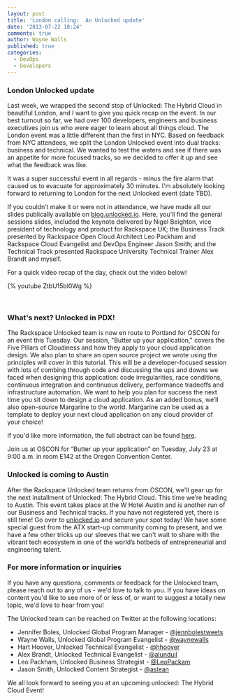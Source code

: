 ```yaml
---
layout: post
title: 'London calling:  An Unlocked update'
date: '2013-07-22 10:24'
comments: true
author: Wayne Walls
published: true
categories:
  - DevOps
  - Developers
---
```


### London Unlocked update

Last week, we wrapped the second stop of Unlocked: The Hybrid Cloud in beautiful
London, and I want to give you quick recap on the event. In our best turnout so
far, we had over 100 developers, engineers and business executives join us who
were eager to learn about all things cloud. The London event was a little
different than the first in NYC. Based on feedback from NYC attendees, we split
the London Unlocked event into dual tracks: business and technical. We wanted
to test the waters and see if there was an appetite for more focused tracks, so
we decided to offer it up and see what the feedback was like.

It was a super successful event in all regards - minus the fire alarm that
caused us to evacuate for approximately 30 minutes. I'm absolutely looking
forward to returning to London for the next Unlocked event (date TBD).

<!-- more -->

If you couldn’t make it or were not in attendance, we have made all our slides
publically available on [blog.unlocked.io](https://unlocked.io). Here, you'll
find the general sessions slides, included the keynote delivered by Nigel Beighton,
vice president of technology and product for Rackspace UK; the Business Track
presented by Rackspace Open Cloud Architect Leo Packham and Rackspace Cloud
Evangelist and DevOps Engineer Jason Smith; and the Technical Track presented
Rackspace University Technical Trainer Alex Brandt and myself.

For a quick video recap of the day, check out the video below!

{% youtube ZtbU15bl0Wg %}

<br />

### What's next? Unlocked in PDX!

The Rackspace Unlocked team is now en route to Portland for OSCON for an event
this Tuesday. Our session, "Butter up your application," covers the Five Pillars
of Cloudiness and how they apply to your cloud application design. We also plan
to share an open source project we wrote using the principles will cover in this
tutorial. This will be a developer-focused session with lots of combing through
code and discussing the ups and downs we faced when designing this application:
code irregularities, race conditions, continuous integration and continuous
delivery, performance tradeoffs and infrastructure automation. We want to help
you plan for success the next time you sit down to design a cloud application.
As an added bonus, we’ll also open-source Margarine to the world. Margarine can
be used as a template to deploy your next cloud application on any cloud provider
of your choice!

If you'd like more information, the full abstract can be found
[here](https://www.oscon.com/oscon2013/public/schedule/detail/31425).

Join us at OSCON for “Butter up your application” on Tuesday, July 23 at 9:00 a.m.
in room E142 at the Oregon Convention Center.

### Unlocked is coming to Austin

After the Rackspace Unlocked team returns from OSCON, we'll gear up for the next
installment of Unlocked: The Hybrid Cloud. This time we’re heading to Austin.
This event takes place at the W Hotel Austin and is another run of our Business
and Technical tracks. If you have not registered yet, there is still time! Go
over to [unlocked.io](https://unlocked.io) and secure your spot today! We have
some special guest from the ATX start-up community coming to present, and we
have a few other tricks up our sleeves that we can't wait to share with the
vibrant tech ecosystem in one of the world’s hotbeds of entrepreneurial and
engineering talent.

### For more information or inquiries

If you have any questions, comments or feedback for the Unlocked team, please
reach out to any of us - we'd love to talk to you. If you have ideas on content
you'd like to see more of or less of, or want to suggest a totally new topic,
we'd love to hear from you!

The Unlocked team can be reached on Twitter at the following locations:

* Jennifer Boles, Unlocked Global Program Manager - [@jennbolestweets](https://twitter.com/jennbolestweets)
* Wayne Walls, Unlocked Global Program Evangelist - [@waynewalls](https://twitter.com/waynewalls)
* Hart Hoover, Unlocked Technical Evangelist - [@hhoover](https://twitter.com/hhoover)
* Alex Brandt, Unlocked Technical Evangelist - [@alunduil](https://twitter.com/alunduil)
* Leo Packham, Unlocked Business Strategist - [@LeoPackam](https://twitter.com/Leopackham)
* Jason Smith, Unlocked Content Strategist - [@aslean](https://twitter.com/aslaen)

We all look forward to seeing you at an upcoming unlocked: The Hybrid Cloud Event!
